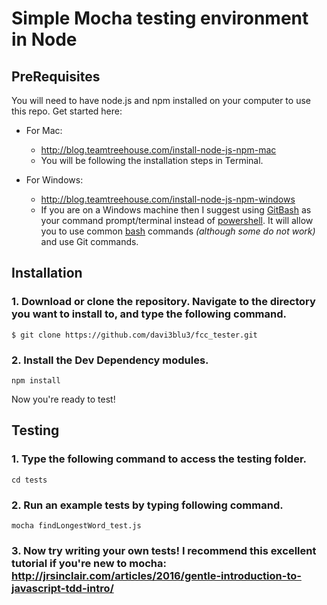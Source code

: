 # Simple Mocha testing environment in Node

## PreRequisites

You will need to have node.js and npm installed on your computer to use this repo.  Get started here:

* For Mac:
    * http://blog.teamtreehouse.com/install-node-js-npm-mac
    * You will be following the installation steps in Terminal.

* For Windows:
    * http://blog.teamtreehouse.com/install-node-js-npm-windows
    * If you are on a Windows machine then I suggest using [GitBash](https://www.git-scm.com/downloads) as your command prompt/terminal instead of [powershell](https://en.wikipedia.org/wiki/PowerShell). It will allow you to use common [bash](https://en.wikipedia.org/wiki/Bash_(Unix_shell)) commands _(although some do not work)_ and use Git commands.

## Installation

### 1. Download or clone the repository. Navigate to the directory you want to install to, and type the following command.

```
$ git clone https://github.com/davi3blu3/fcc_tester.git
```

### 2. Install the Dev Dependency modules.

```
npm install
```

Now you're ready to test!

## Testing

### 1. Type the following command to access the testing folder.

```
cd tests
```

### 2. Run an example tests by typing following command.

```
mocha findLongestWord_test.js
```

### 3. Now try writing your own tests!  I recommend this excellent tutorial if you're new to mocha: http://jrsinclair.com/articles/2016/gentle-introduction-to-javascript-tdd-intro/
